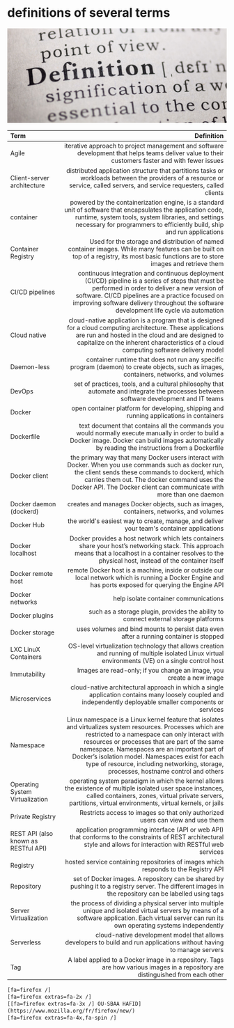 # definitions of several terms

![definition](definitions.jpg)

| Term | Definition |
| :------- | ------------------: |
 | Agile | iterative approach to project management and software development that helps teams deliver value to their customers faster and with fewer issues|
| Client-server architecture | distributed application structure that partitions tasks or workloads between the providers of a resource or service, called servers, and service requesters, called clients |
| container | powered by the containerization engine, is a standard unit of software that encapsulates the application code, runtime, system tools, system libraries, and settings necessary for programmers to efficiently build, ship and run applications |
| Container Registry | Used for the storage and distribution of named container images. While many features can be built on top of a registry, its most basic functions are to store images and retrieve them |
| CI/CD pipelines | continuous integration and continuous deployment (CI/CD) pipeline is a series of steps that must be performed in order to deliver a new version of software. CI/CD pipelines are a practice focused on improving software delivery throughout the software development life cycle via automation |
| Cloud native | cloud-native application is a program that is designed for a cloud computing architecture. These applications are run and hosted in the cloud and are designed to capitalize on the inherent characteristics of a cloud computing software delivery model |
| Daemon-less | container runtime that does not run any specific program (daemon) to create objects, such as images, containers, networks, and volumes |
| DevOps | set of practices, tools, and a cultural philosophy that automate and integrate the processes between software development and IT teams |
| Docker | open container platform for developing, shipping and running applications in containers |
| Dockerfile | text document that contains all the commands you would normally execute manually in order to build a Docker image. Docker can build images automatically by reading the instructions from a Dockerfile |
| Docker client | the primary way that many Docker users interact with Docker. When you use commands such as docker run, the client sends these commands to dockerd, which carries them out. The docker command uses the Docker API. The Docker client can communicate with more than one daemon |
| Docker daemon (dockerd) | creates and manages Docker objects, such as images, containers, networks, and volumes |
| Docker Hub | the world's easiest way to create, manage, and deliver your team's container applications |
| Docker localhost |Docker provides a host network which lets containers share your host’s networking stack. This approach means that a localhost in a container resolves to the physical host, instead of the container itself |
| Docker remote host | remote Docker host is a machine, inside or outside our local network which is running a Docker Engine and has ports exposed for querying the Engine API |
| Docker networks | help isolate container communications |
| Docker plugins | such as a storage plugin, provides the ability to connect external storage platforms |
| Docker storage | uses volumes and bind mounts to persist data even after a running container is stopped |
| LXC LinuX Containers | OS-level virtualization technology that allows creation and running of multiple isolated Linux virtual environments (VE) on a single control host |
| Immutability | Images are read-only; if you change an image, you create a new image |
| Microservices | cloud-native architectural approach in which a single application contains many loosely coupled and independently deployable smaller components or services |
| Namespace | Linux namespace is a Linux kernel feature that isolates and virtualizes system resources. Processes which are restricted to a namespace can only interact with resources or processes that are part of the same namespace. Namespaces are an important part of Docker’s isolation model. Namespaces exist for each type of resource, including networking, storage, processes, hostname control and others |
| Operating System Virtualization | operating system paradigm in which the kernel allows the existence of multiple isolated user space instances, called containers, zones, virtual private servers, partitions, virtual environments, virtual kernels, or jails |
| Private Registry | Restricts access to images so that only authorized users can view and use them |
| REST API (also known as RESTful API) | application programming interface (API or web API) that conforms to the constraints of REST architectural style and allows for interaction with RESTful web services |
| Registry | hosted service containing repositories of images which responds to the Registry API |
| Repository | set of Docker images. A repository can be shared by pushing it to a registry server. The different images in the repository can be labelled using tags |
| Server Virtualization | the process of dividing a physical server into multiple unique and isolated virtual servers by means of a software application. Each virtual server can run its own operating systems independently |
| Serverless |  cloud-native development model that allows developers to build and run applications without having to manage servers |
| Tag | A label applied to a Docker image in a repository. Tags are how various images in a repository are distinguished from each other |


    [fa=firefox /]
    [fa=firefox extras=fa-2x /]
    [[fa=firefox extras=fa-3x /] OU-SBAA HAFID](https://www.mozilla.org/fr/firefox/new/)
    [fa=firefox extras=fa-4x,fa-spin /]
